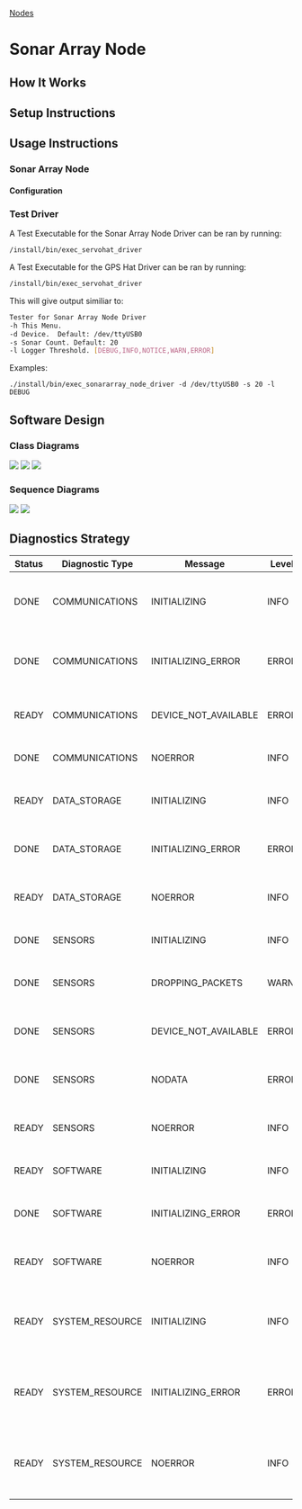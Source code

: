 [Nodes](../Nodes.md)
# Sonar Array Node
## How It Works

## Setup Instructions


## Usage Instructions
### Sonar Array Node

#### Configuration


### Test Driver
A Test Executable for the Sonar Array Node Driver can be ran by running:
```bash
/install/bin/exec_servohat_driver
```

A Test Executable for the GPS Hat Driver can be ran by running:
```bash
/install/bin/exec_servohat_driver
```
This will give output similiar to:
```bash
Tester for Sonar Array Node Driver
-h This Menu.
-d Device.  Default: /dev/ttyUSB0
-s Sonar Count. Default: 20
-l Logger Threshold. [DEBUG,INFO,NOTICE,WARN,ERROR]

```

Examples:
```
./install/bin/exec_sonararray_node_driver -d /dev/ttyUSB0 -s 20 -l DEBUG
```



## Software Design
### Class Diagrams
![](../../output/Legend.png)
![](../../../nodes/SonarArrayDriverNode/driver/doc/output/SonarArrayNodeDriverClassDiagram.png)
![](../../../nodes/SonarArrayDriverNode/doc/output/SonarArrayDriverNodeClassDiagram.png)

### Sequence Diagrams
![](../../../nodes/SonarArrayDriverNode/driver/doc/output/SonarArrayNodeDriverSequenceDiagram.png)
![](../../../nodes/SonarArrayDriverNode/doc/output/SonarArrayDriverNodeSequenceDiagram.png)

## Diagnostics Strategy
| Status | Diagnostic Type | Message | Level | Description |
| --- | --- | --- | --- | --- |
| DONE | COMMUNICATIONS | INITIALIZING | INFO | Set when Comms with Sonar Array are initializing. |
| DONE | COMMUNICATIONS | INITIALIZING_ERROR | ERROR | Set when the Comms port to the Sonar Array can't be initialized. |
| READY | COMMUNICATIONS | DEVICE_NOT_AVAILABLE | ERROR | Set when Comm Port becomes unavailable. |
| DONE | COMMUNICATIONS | NOERROR | INFO | Set when no error is present. |
| READY | DATA_STORAGE | INITIALIZING | INFO | Set when Driver is initializing configuration. |
| DONE | DATA_STORAGE | INITIALIZING_ERROR | ERROR | Set when Driver can't initialize configuration. |
| READY | DATA_STORAGE | NOERROR | INFO | Set when no error is found with Data Storage. |
| DONE | SENSORS | INITIALIZING | INFO | Set when Sensors are Initializing. |
| DONE | SENSORS | DROPPING_PACKETS | WARN | Set when Sensor Array is missing data. |
| DONE | SENSORS | DEVICE_NOT_AVAILABLE | ERROR | Set when Sonar Array becomes unavailable. |
| DONE | SENSORS | NODATA | ERROR | Set when no Sensor data has been received. |
| READY | SENSORS | NOERROR | INFO  | Set when no error is present with Sensors. |
| READY | SOFTWARE | INITIALIZING | INFO | Set when Software is Initializing. |
| DONE | SOFTWARE | INITIALIZING_ERROR | ERROR | Set when there is an error in initialization. |
| READY | SOFTWARE | NOERROR | INFO | Set when no Error is found with Software. |
| READY | SYSTEM_RESOURCE | INITIALIZING | INFO | Set when Driver is initializing System Resource monitoring. |
| READY | SYSTEM_RESOURCE | INITIALIZING_ERROR | ERROR | Set when Driver can't initialize System Resource monitoring. |
| READY | SYSTEM_RESOURCE | NOERROR | INFO | Set when no error is present with System Resource monitoring. |